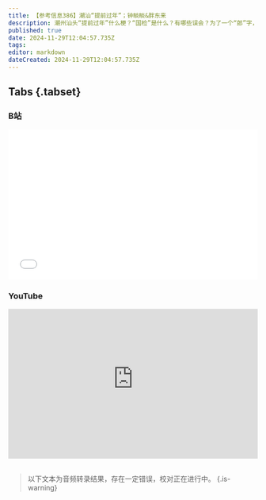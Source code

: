 ```yaml
---
title: 【参考信息386】潮汕“提前过年”；钟睒睒&胖东来
description: 潮州汕头“提前过年”什么梗？“国检”是什么？有哪些误会？为了一个“郎”字，四川郎酒集团将贵州夜郎古酒业告上法庭，四川泸州中院要夜郎古改名、赔2亿，是否也是一种远洋捕捞？前首富钟睒睒喊话现首富张一鸣，看起来是私事，但涉及的却是公共议题。于东来再引争议，爹味归爹味，但高速增长高度内卷时代结束后，只有一个“胖东来神话”还太少。管晨辰有两句话，比她指责吴柳芳擦边更危险。特朗普胜选，韩国4B运动蔓延到美国。
published: true
date: 2024-11-29T12:04:57.735Z
tags: 
editor: markdown
dateCreated: 2024-11-29T12:04:57.735Z
---
```


## Tabs {.tabset}
### B站
<div style="position: relative; padding: 30% 45%;">
<iframe style="position: absolute; width: 100%; height: 100%; left: 0; top: 0;" src="//player.bilibili.com/player.html?&bvid=BV1s6zzY4EhQ&page=1&as_wide=1&high_quality=1&danmaku=1&autoplay=0" scrolling="no" border="0" frameborder="no" framespacing="0" allowfullscreen="true"></iframe>
</div>

### YouTube
<div style="position: relative; padding: 30% 45%;">
<iframe style="position: absolute; top: 0; left: 0; width: 100%; height: 100%;" src="https://www.youtube-nocookie.com/embed/YouTubeVID" title="YouTube video player" frameborder="0" allow="accelerometer; autoplay; clipboard-write; encrypted-media; gyroscope; picture-in-picture" allowfullscreen></iframe>
</div>

## 

> 以下文本为音频转录结果，存在一定错误，校对正在进行中。
{.is-warning}
